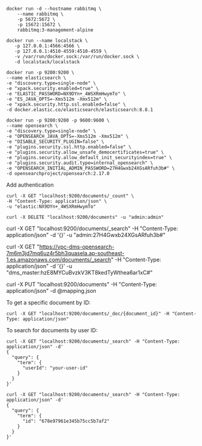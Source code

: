 ```shell
docker run -d --hostname rabbitmq \
    --name rabbitmq \
    -p 5672:5672 \
    -p 15672:15672 \
    rabbitmq:3-management-alpine  
```
```shell
docker run --name localstack \
   -p 127.0.0.1:4566:4566 \
   -p 127.0.0.1:4510-4559:4510-4559 \
   -v /var/run/docker.sock:/var/run/docker.sock \
   -d localstack/localstack
```

```shell
docker run -p 9200:9200 \
--name elasticsearch \
-e "discovery.type=single-node" \
-e "xpack.security.enabled=true" \
-e "ELASTIC_PASSWORD=NX9DYn+_4WSXRmHwymTo" \
-e "ES_JAVA_OPTS=-Xms512m -Xmx512m" \
-e "xpack.security.http.ssl.enabled=false" \
-d docker.elastic.co/elasticsearch/elasticsearch:8.8.1
```

```shell
docker run -p 9200:9200 -p 9600:9600 \
--name opensearch \
-e "discovery.type=single-node" \
-e "OPENSEARCH_JAVA_OPTS=-Xms512m -Xmx512m" \
-e "DISABLE_SECURITY_PLUGIN=false" \
-e "plugins.security.ssl.http.enabled=false" \
-e "plugins.security.allow_unsafe_democertificates=true" \
-e "plugins.security.allow_default_init_securityindex=true" \
-e "plugins.security.audit.type=internal_opensearch" \
-e "OPENSEARCH_INITIAL_ADMIN_PASSWORD=27H4Gwxb24XGsARfuh3b#" \
-d opensearchproject/opensearch:2.17.0
```


Add authentication
```shell
curl -X GET "localhost:9200/documents/_count" \
-H "Content-Type: application/json" \
-u "elastic:NX9DYn+_4WSXRmHwymTo"
```


```shell
curl -X DELETE "localhost:9200/documents" -u "admin:admin"
```


curl -X GET "localhost:9200/documents/_search" -H "Content-Type: application/json" -d '{}' -u "admin:27H4Gwxb24XGsARfuh3b#"

curl -X GET "https://vpc-dms-opensearch-7m6m3jd7mq6uz4r5bh3quasela.ap-southeast-1.es.amazonaws.com/documents/_search" -H "Content-Type: application/json" -d '{}' -u "dms_master:hzE8MYCuBvzkV3KT8kedTyWthea6ar1xC#"
 

curl -X PUT "localhost:9200/documents" -H "Content-Type: application/json" -d @mapping.json

To get a specific document by ID:
```shell
curl -X GET "localhost:9200/documents/_doc/{document_id}" -H "Content-Type: application/json"
```

To search for documents by user ID:
```shell
curl -X GET "localhost:9200/documents/_search" -H "Content-Type: application/json" -d'
{
  "query": {
    "term": {
      "userId": "your-user-id"
    }
  }
}'
```

```shell
curl -X GET "localhost:9200/documents/_search" -H "Content-Type: application/json" -d'
{
  "query": {
    "term": {
      "id": "678e97961e345b75cc5b7af2"
    }
  }
}'
```